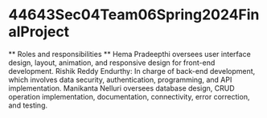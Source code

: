 # 44643Sec04Team06Spring2024FinalProject

** Roles and responsibilities **
Hema Pradeepthi oversees user interface design, layout, animation, and responsive design for front-end development.
Rishik Reddy Endurthy: In charge of back-end development, which involves data security, authentication, programming, and API implementation. 
Manikanta Nelluri oversees database design, CRUD operation implementation, documentation, connectivity, error correction, and testing.                   
